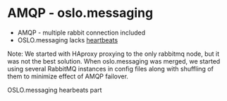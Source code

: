 # AMQP - oslo.messaging

- AMQP - multiple rabbit connection included
- OSLO.messaging lacks [heartbeats](https://bugs.launchpad.net/mos/+bug/856764)

Note:
We started with HAproxy proxying to the only rabbitmq node, but it was not the best solution. When oslo.messaging was merged, we started using several RabbitMQ instances in config files along with shuffling of them to minimize effect of AMQP failover.

OSLO.messaging hearbeats part 
